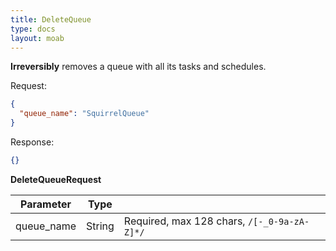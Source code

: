 ```yaml
---
title: DeleteQueue
type: docs
layout: moab
---
```


__Irreversibly__ removes a queue with all its tasks and schedules.

Request:

```json
{
  "queue_name": "SquirrelQueue"
}
```

Response:

```json
{}
```

__DeleteQueueRequest__

| Parameter       | Type                |                                                 |
|-----------------|---------------------|-------------------------------------------------|
| queue_name      | String              | Required, max 128 chars, `/[-_0-9a-zA-Z]*/`     |
